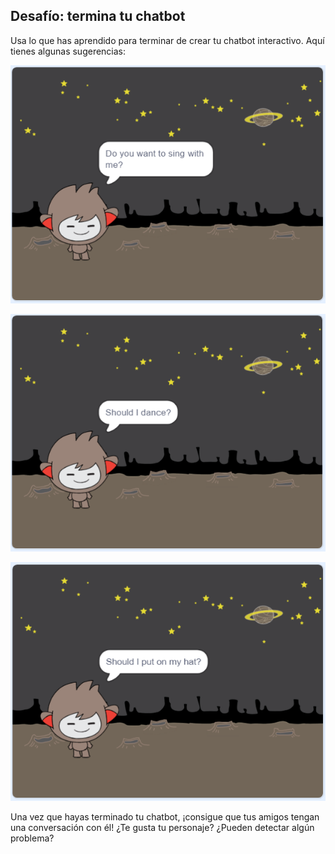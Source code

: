 ## Desafío: termina tu chatbot

Usa lo que has aprendido para terminar de crear tu chatbot interactivo. Aquí tienes algunas sugerencias:

![Ideas para el ChatBot](images/chatbot-ideas1.png)

![Ideas para el ChatBot](images/chatbot-ideas2.png)

![Ideas para el ChatBot](images/chatbot-ideas3.png)

Una vez que hayas terminado tu chatbot, ¡consigue que tus amigos tengan una conversación con él! ¿Te gusta tu personaje? ¿Pueden detectar algún problema?